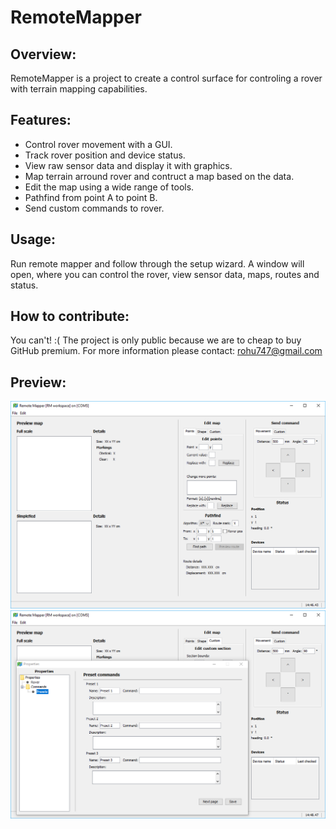 # RemoteMapper

Overview:
-
RemoteMapper is a project to create a control surface for controling a rover with terrain mapping capabilities.

Features:
-
* Control rover movement with a GUI.
* Track rover position and device status.
* View raw sensor data and display it with graphics.
* Map terrain arround rover and contruct a map based on the data.
* Edit the map using a wide range of tools.
* Pathfind from point A to point B.
* Send custom commands to rover.

Usage:
-
Run remote mapper and follow through the setup wizard.
A window will open, where you can control the rover, view sensor data, maps, routes and status.

How to contribute:
-
You can't! :( The project is only public because we are to cheap to buy GitHub premium.
For more information please contact: rohu747@gmail.com

Preview:
-
<img src="/imgs/Capture.PNG" alt="Preview image 1"/>
<img src="/imgs/Capture2.PNG" alt="Preview image 2"/>
